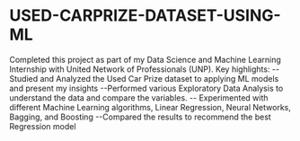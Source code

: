 # USED-CARPRIZE-DATASET-USING-ML
Completed this project as part of my Data Science and Machine Learning Internship with United Network of Professionals (UNP). Key highlights:
--Studied and Analyzed the Used Car Prize  dataset to applying ML models and present my insights
--Performed various Exploratory Data Analysis to understand the data and compare the variables.
-- Experimented with different Machine Learning algorithms, Linear Regression, Neural Networks, Bagging, and Boosting
--Compared the results to recommend the best Regression model

